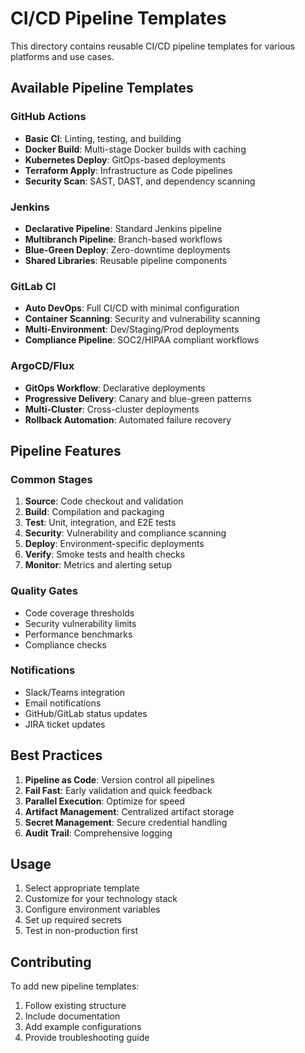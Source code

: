 # CI/CD Pipeline Templates

This directory contains reusable CI/CD pipeline templates for various platforms and use cases.

## Available Pipeline Templates

### GitHub Actions
- **Basic CI**: Linting, testing, and building
- **Docker Build**: Multi-stage Docker builds with caching
- **Kubernetes Deploy**: GitOps-based deployments
- **Terraform Apply**: Infrastructure as Code pipelines
- **Security Scan**: SAST, DAST, and dependency scanning

### Jenkins
- **Declarative Pipeline**: Standard Jenkins pipeline
- **Multibranch Pipeline**: Branch-based workflows
- **Blue-Green Deploy**: Zero-downtime deployments
- **Shared Libraries**: Reusable pipeline components

### GitLab CI
- **Auto DevOps**: Full CI/CD with minimal configuration
- **Container Scanning**: Security and vulnerability scanning
- **Multi-Environment**: Dev/Staging/Prod deployments
- **Compliance Pipeline**: SOC2/HIPAA compliant workflows

### ArgoCD/Flux
- **GitOps Workflow**: Declarative deployments
- **Progressive Delivery**: Canary and blue-green patterns
- **Multi-Cluster**: Cross-cluster deployments
- **Rollback Automation**: Automated failure recovery

## Pipeline Features

### Common Stages
1. **Source**: Code checkout and validation
2. **Build**: Compilation and packaging
3. **Test**: Unit, integration, and E2E tests
4. **Security**: Vulnerability and compliance scanning
5. **Deploy**: Environment-specific deployments
6. **Verify**: Smoke tests and health checks
7. **Monitor**: Metrics and alerting setup

### Quality Gates
- Code coverage thresholds
- Security vulnerability limits
- Performance benchmarks
- Compliance checks

### Notifications
- Slack/Teams integration
- Email notifications
- GitHub/GitLab status updates
- JIRA ticket updates

## Best Practices

1. **Pipeline as Code**: Version control all pipelines
2. **Fail Fast**: Early validation and quick feedback
3. **Parallel Execution**: Optimize for speed
4. **Artifact Management**: Centralized artifact storage
5. **Secret Management**: Secure credential handling
6. **Audit Trail**: Comprehensive logging

## Usage

1. Select appropriate template
2. Customize for your technology stack
3. Configure environment variables
4. Set up required secrets
5. Test in non-production first

## Contributing

To add new pipeline templates:
1. Follow existing structure
2. Include documentation
3. Add example configurations
4. Provide troubleshooting guide
